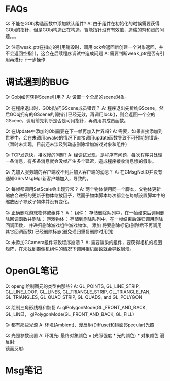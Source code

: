 # FAQs

Q: 不能在GObj构造函数中添加默认组件?
A: 由于组件在初始化的时候需要获得GObj的指针，但是GObj构造正在构造，智能指针没有有效值，造成的鸡和蛋的问题。。。

Q: 注意weak_ptr在指向的引用销毁时，调用lock会返回新创建一个对象返回，并不会返回空指针，这会在后续程序调试中造成问题
A: 需要判断weak_ptr是否有引用再进行下一步操作

# 调试遇到的BUG

Q: Gobj如何获得Scene引用？
A: 设置一个全局的scene对象。

Q: 在程序退出时，GObj访问GScene成员错误？
A: 程序退出先析构GScene，然后GObj拥有的GScene的弱指针已经无效，再调用lock()，则会返回一个空的GScene，调用前先判断是否是可用指针，再调用其成员函数。

Q: 在Update中添加的Obj需要在下一帧再加入世界吗?
A: 需要，如果直接添加到世界中，会在未调用awake的情况下直接调用update函数导致不可预期的错误。（暂时未实现，目前还未涉及到动态删除增加游戏对象和组件）

Q: TCP发送快，接收慢的问题?
A: 经调试发现，是程序有问题，每次程序只处理一条消息，有多条消息就会没帧产生多个延迟，造成程序接收消息慢的假象。

Q: 先加入服务端的客户端收不到后加入客户端的消息？
A: 在GMsgNetIO并没有通知GSrvMsgMgr新客户端加入，导致的。

Q: 每帧都调用SetScale会出现异常？
A: 两个物体使用同一个脚本，父物体更新缩放会递归的更新子物体缩放因子，然而子物体脚本每次都会在每帧设置脚本中的缩放因子导致子物体并没有变化。

Q: 正确删除游戏物体或组件？
A： 组件： 存储删除队列中，在一帧结束后调用删除回调函数并删除； 游戏物体： 存储到删除队列中，在一帧结束后递归调用删除回调函数， 并递归删除游戏组件游戏物体。
      添加 将要删除标记(删除后不再调用其它回调函数) 已经删除标志(避免递归重复删除时用到)

Q: 未添加GCamera组件导致程序崩溃？
A: 需要渲染的组件，要获得相机的视图矩阵，在未找到摄像机组件的情况下调用相机函数就会导致崩溃。

# OpenGL笔记

Q: opengl绘制图元的类型由那些?
A: GL_POINTS, GL_LINE_STRIP, GL_LINE_LOOP, GL_LINES, GL_TRIANGLE_STRIP, GL_TRIANGLE_FAN, GL_TRIANGLES, GL_QUAD_STRIP, GL_QUADS, and GL_POLYGON

Q: 绘制三角形线框和恢复
A: glPolygonMode(GL_FRONT_AND_BACK, GL_LINE)， glPolygonMode(GL_FRONT_AND_BACK, GL_FILL)

Q: 都有那些光源
A: 环境(Ambient)、漫反射(Diffuse)和镜面(Specular)光照

Q: 光照参数设置
A: 环境光:   最终对象颜色 = (光照强度 * 光的颜色) * 对象颜色
   漫反射:   
   镜面反射: 

# Msg笔记
